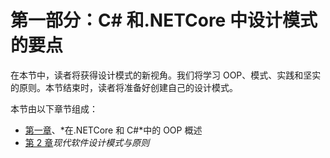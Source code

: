 # 第一部分：C# 和.NETCore 中设计模式的要点

在本节中，读者将获得设计模式的新视角。我们将学习 OOP、模式、实践和坚实的原则。本节结束时，读者将准备好创建自己的设计模式。

本节由以下章节组成：

*   [第一章](01.html)、*在.NETCore 和 C#*中的 OOP 概述
*   [第 2 章](02.html)*现代软件设计模式与原则*